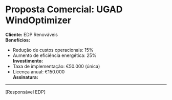 # Proposta Comercial: UGAD WindOptimizer  
**Cliente:** EDP Renováveis  
**Benefícios:**  
- Redução de custos operacionais: 15%  
- Aumento de eficiência energética: 25%  
**Investimento:**  
- Taxa de implementação: €50.000 (única)  
- Licença anual: €150.000  
**Assinatura:**  
__________________________  
[Responsável EDP]
